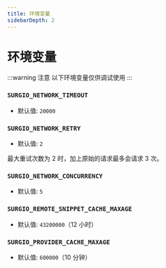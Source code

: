 ```yaml
---
title: 环境变量
sidebarDepth: 2
---
```


# 环境变量

:::warning 注意
以下环境变量仅供调试使用
:::

### `SURGIO_NETWORK_TIMEOUT`

- 默认值: `20000`

### `SURGIO_NETWORK_RETRY`

- 默认值: `2`

最大重试次数为 2 时，加上原始的请求最多会请求 3 次。

### `SURGIO_NETWORK_CONCURRENCY`

- 默认值: `5`

### `SURGIO_REMOTE_SNIPPET_CACHE_MAXAGE`

- 默认值: `43200000`（12 小时）

### `SURGIO_PROVIDER_CACHE_MAXAGE`

- 默认值: `600000`（10 分钟）
